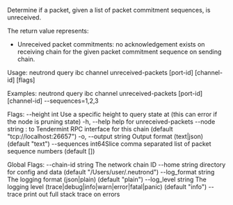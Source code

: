 Determine if a packet, given a list of packet commitment sequences, is unreceived.

The return value represents:
- Unreceived packet commitments: no acknowledgement exists on receiving chain for the given packet commitment sequence on sending chain.

Usage:
  neutrond query ibc channel unreceived-packets [port-id] [channel-id] [flags]

Examples:
neutrond query ibc channel unreceived-packets [port-id] [channel-id] --sequences=1,2,3

Flags:
      --height int             Use a specific height to query state at (this can error if the node is pruning state)
  -h, --help                   help for unreceived-packets
      --node string            <host>:<port> to Tendermint RPC interface for this chain (default "tcp://localhost:26657")
  -o, --output string          Output format (text|json) (default "text")
      --sequences int64Slice   comma separated list of packet sequence numbers (default [])

Global Flags:
      --chain-id string     The network chain ID
      --home string         directory for config and data (default "/Users/user/.neutrond")
      --log_format string   The logging format (json|plain) (default "plain")
      --log_level string    The logging level (trace|debug|info|warn|error|fatal|panic) (default "info")
      --trace               print out full stack trace on errors
